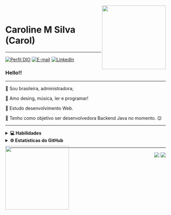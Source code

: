 <img align="right" width="200px" style="margin-top:-20px" src="https://sdk.bitmoji.com/render/panel/74199580-3d4e-4477-8454-45c0e64aaa76-e8e19190-9190-4839-a7d5-66e28b298962-v1.png?transparent=1&palette=1">

<h1>Caroline M Silva (Carol)</h1>

---


[![Perfil DIO](https://img.shields.io/badge/-Meu%20Perfil%20na%20DIO-30A3DC?style=for-the-badge)](https://www.dio.me/users/caroline_mmsilva)
[![E-mail](https://img.shields.io/badge/-Email-000?style=for-the-badge&logo=microsoft-outlook&logoColor=30A3DC)](emailto:caroline_mmsilva@hotmail.com)
[![LinkedIn](https://img.shields.io/badge/-LinkedIn-000?style=for-the-badge&logo=linkedin&logoColor=30A3DC)](www.linkedin.com/in/caroline-m-silva)


### Hello!!
___

👩 Sou brasileira, administradora;

💓 Amo desing, música, ler e programar! 

🔭 Estudo desenvolvimento Web.

🌱 Tenho como objetivo ser desenvolvedora Backend Java no momento. 😉


<hr>

<details>
  <summary><b>💻 Habilidades </b></summary>
  <br/>

![HTML5](https://img.shields.io/badge/HTML-000?style=for-the-badge&logo=html5&logoColor=red)&nbsp;
![Java](https://img.shields.io/badge/Java-000?style=for-the-badge&logo=java)&nbsp;
[![Git](https://img.shields.io/badge/Git-000?style=for-the-badge&logo=git&logoColor=red)](https://git-scm.com/doc)&nbsp;
[![GitHub](https://img.shields.io/badge/GitHub-000?style=for-the-badge&logo=github&logoColor=30A3DC)](https://docs.github.com/)&nbsp;



</details>

<details>
  <summary><b>⚙️ Estatísticas do GitHub</b></summary>
  <br/>
    <p align="center">
        <img height="137px" src="https://github-readme-streak-stats.herokuapp.com/?user=CarolMSilva&hide_border=true&theme=nightowl" />
    </p>
    <p align="center">
        <img height="120px" src="https://github-readme-stats.vercel.app/api?username=CarolMSilva&hide_title=true&hide_border=true&show_icons=true&include_all_commits=true&count_private=true&line_height=21&theme=nightowl" /> <img height="120px" src="https://github-readme-stats.vercel.app/api/top-langs/?username=CarolMSilva&hide=html&hide_title=true&hide_border=true&layout=compact&langs_count=8&theme=nightowl" />
    </p>
</details>

<hr/>

<img align="left" width="200px" style="margin-top:-20px" src="https://sdk.bitmoji.com/render/panel/999b856f-016c-45e6-8293-d2fe8e800eba-e8e19190-9190-4839-a7d5-66e28b298962-v1.png?transparent=1&palette=1">

<p align="right">
<img src="https://komarev.com/ghpvc/?username=CarolMSilva&style=plastic&label=Views"><img>
<img src="https://badges.pufler.dev/visits/CarolMSilva/CarolMSilva?color=black&logo=github" />
</p>
